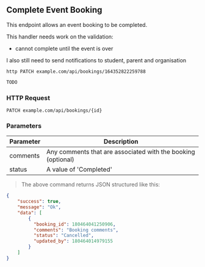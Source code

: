 ## Complete Event Booking
This endpoint allows an event booking to be completed.

This handler needs work on the validation:
- cannot complete until the event is over

I also still need to send notifications to student, parent and organisation

```shell
http PATCH example.com/api/bookings/164352822259788
```

```javascript
TODO
```

### HTTP Request

`PATCH example.com/api/bookings/{id}`

### Parameters

Parameter | Description
--------- | -----------
comments | Any comments that are associated with the booking (optional)
status | A value of 'Completed'

> The above command returns JSON structured like this:

```json
{
    "success": true,
    "message": "Ok",
    "data": [
        {
          "booking_id": 180464041250906,
          "comments": "Booking comments",
          "status": "Cancelled",
          "updated_by": 180464014979155
        }
    ]
}
```
